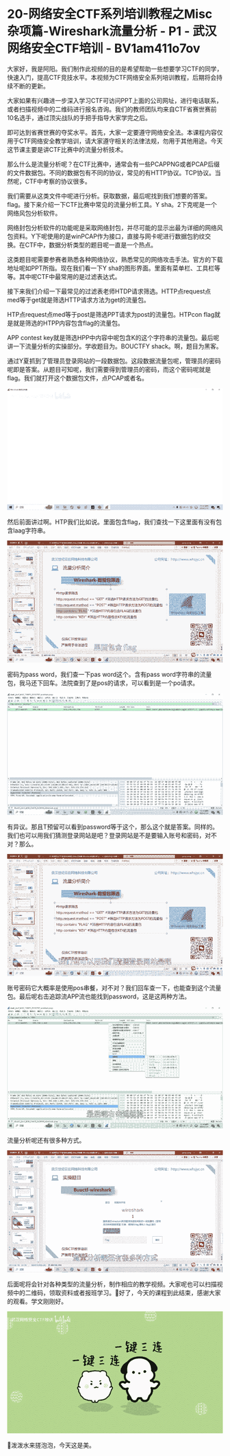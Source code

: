 # 20-网络安全CTF系列培训教程之Misc杂项篇-Wireshark流量分析 - P1 - 武汉网络安全CTF培训 - BV1am411o7ov

大家好，我是阿阳。我们制作此视频的目的是希望帮助一些想要学习CTF的同学，快速入门，提高CTF竞技水平。本视频为CTF网络安全系列培训教程，后期将会持续不断的更新。

大家如果有兴趣进一步深入学习CTF可访问PPT上面的公司网址，进行电话联系，或者扫描视频中的二维码进行报名咨询。我们的教师团队均来自CTF省赛世赛前10名选手，通过顶尖战队的手把手指导大家学完之后。

即可达到省赛世赛的夺奖水平。首先，大家一定要遵守网络安全法。本课程内容仅用于CTF网络安全教学培训，请大家遵守相关的法律法规，勿用于其他用途。今天这节课主要是讲CTF比赛中的流量分析技术。

那么什么是流量分析呢？在CTF比赛中，通常会有一些PCAPPNG或者PCAP后缀的文件数据包。不同的数据包有不同的协议，常见的有HTTP协议。TCP协议。当然呢，CTF中考察的协议很多。

我们需要从这类文件中呢进行分析。获取数据，最后呢找到我们想要的答案。flag。接下来介绍一下CTF比赛中常见的流量分析工具。Y sha。2下克呢是一个网络风包分析软件。

网络封包分析软件的功能呢是采取网络封包，并尽可能的显示出最为详细的网络风包资料。Y下呢使用的是winPCAP作为接口，直接与网卡呢进行数据包豹纹交换。在CTF中，数据分析类型的题目呢一直是一个热点。

这类题目呢需要参赛者熟悉各种网络协议，熟悉常见的网络攻击手法。官方的下载地址呢如PPT所指。现在我们看一下Y sha的图形界面。里面有菜单栏、工具栏等等。其中呢CTF中最常用的是过滤表达式。

接下来我们介绍一下最常见的过滤表老师HTDP请求筛选。HTTP点request点med等于get就是筛选HTTP请求方法为get的流量包。

HTP点request点med等于post是筛选PPT请求为post的流量包。HTPcon flag就是就是筛选的HTPP内容包含flag的流量包。

APP contest key就是筛选HPP中内容中呢包含K的这个字符串的流量包。最后呢讲一下流量分析的实操部分。学收题目为。BOUCTFY shack。啊，题目为黑客。

通过Y夏抓到了管理员登录网站的一段数据包。这段数据流量包呢，管理员的密码呢即是答案。从题目可知呢，我们需要得到管理员的密码，而这个密码呢就是flag。我们就打开这个数据包文件，点PCAP或者名。



![](img/9502076712d9cb5ded450fc0af56172d_1.png)

然后前面讲过啊。HTP我们比如说。里面包含flag，我们查找一下这里面有没有包含laag字符串。

![](img/9502076712d9cb5ded450fc0af56172d_3.png)

密码为pass word，我们查一下pas word这个。含有pass word字符串的流量包，我马还下回车。法院查到了是pos的请求，可以看到是一个po请求。



![](img/9502076712d9cb5ded450fc0af56172d_5.png)

有异议。那且T预留可以看到password等于这个，那么这个就是答案。同样的。我们也可以用我们猜测登录网站是吧？登录网站是不是要输入账号和密码，对不对？那么。



![](img/9502076712d9cb5ded450fc0af56172d_7.png)

账号密码它大概率是使用pos串餐，对不对？我们回车查一下，也能查到这个流量包。最后呢右击追踪流APP流也能找到password，这是这两种方法。



![](img/9502076712d9cb5ded450fc0af56172d_9.png)

流量分析呢还有很多种方式。

![](img/9502076712d9cb5ded450fc0af56172d_11.png)

后面呢将会针对各种类型的流量分析，制作相应的教学视频。大家呢也可以扫描视频中的二维码，领取资料或者报班学习。🎼好了，今天的课程到此结束，感谢大家的观看。学文刚刚好。



![](img/9502076712d9cb5ded450fc0af56172d_13.png)

🎼泼泼水来搓泡泡，今天这是美。